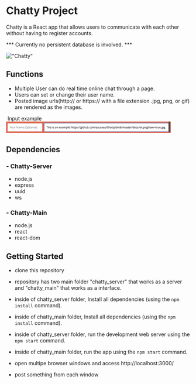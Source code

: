 # Chatty Project

Chatty is a React app that allows users to communicate with each other without having to register accounts. 

 *** Currently no persistent database is involved. ***

!["Chatty"](https://github.com/azusaaz/Chatty/blob/master/docs/chatty2.gif)

## Functions
- Multiple User can do real time online chat through a page.
- Users can set or change their user name.
- Posted image urls(http:// or https:// with a file extension .jpg, png, or gif) are rendered as the images.

<caption>&nbsp;Input example</caption>
<img src="https://github.com/azusaaz/Chatty/blob/master/docs/ex.png" width ="450px"/>

## Dependencies

### - Chatty-Server
- node.js
- express
- uuid
- ws

### - Chatty-Main
- node.js
- react
- react-dom

## Getting Started

- clone this repository
- repository has two main folder "chatty_server" that works as a server and "chatty_main" that works as a interface.

- inside of chatty_server folder, Install all dependencies (using the `npm install` command).
- inside of chatty_main folder, Install all dependencies (using the `npm install` command).
- inside of chatty_server folder, run the development web server using the `npm start` command.
- inside of chatty_main folder, run the app using the `npm start` command.
- open multipe browser windows and access http://localhost:3000/
- post something from each window
